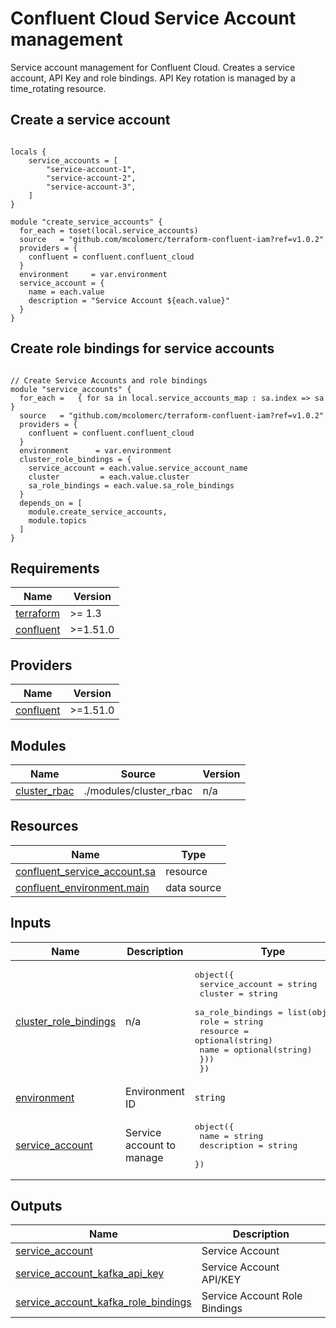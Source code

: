 # Confluent Cloud Service Account management

Service account management for Confluent Cloud. Creates a service account, API Key and role bindings. API Key rotation is managed by a time\_rotating resource.

## Create a service account



```hcl

locals {
    service_accounts = [
        "service-account-1",
        "service-account-2",
        "service-account-3",
    ]
}

module "create_service_accounts" {
  for_each = toset(local.service_accounts)
  source   = "github.com/mcolomerc/terraform-confluent-iam?ref=v1.0.2"
  providers = {
    confluent = confluent.confluent_cloud
  }
  environment     = var.environment
  service_account = {
    name = each.value
    description = "Service Account ${each.value}"
  }
}

```

## Create role bindings for service accounts

```hcl

// Create Service Accounts and role bindings
module "service_accounts" {
  for_each =   { for sa in local.service_accounts_map : sa.index => sa } 
  source   = "github.com/mcolomerc/terraform-confluent-iam?ref=v1.0.2"
  providers = {
    confluent = confluent.confluent_cloud
  }
  environment      = var.environment
  cluster_role_bindings = {
    service_account = each.value.service_account_name
    cluster         = each.value.cluster
    sa_role_bindings = each.value.sa_role_bindings
  }
  depends_on = [
    module.create_service_accounts,
    module.topics
  ] 
}
```



<!-- BEGIN_TF_DOCS -->
## Requirements

| Name | Version |
|------|---------|
| <a name="requirement_terraform"></a> [terraform](#requirement\_terraform) | >= 1.3 |
| <a name="requirement_confluent"></a> [confluent](#requirement\_confluent) | >=1.51.0 |

## Providers

| Name | Version |
|------|---------|
| <a name="provider_confluent"></a> [confluent](#provider\_confluent) | >=1.51.0 |

## Modules

| Name | Source | Version |
|------|--------|---------|
| <a name="module_cluster_rbac"></a> [cluster\_rbac](#module\_cluster\_rbac) | ./modules/cluster_rbac | n/a |

## Resources

| Name | Type |
|------|------|
| [confluent_service_account.sa](https://registry.terraform.io/providers/confluentinc/confluent/latest/docs/resources/service_account) | resource |
| [confluent_environment.main](https://registry.terraform.io/providers/confluentinc/confluent/latest/docs/data-sources/environment) | data source |

## Inputs

| Name | Description | Type | Default | Required |
|------|-------------|------|---------|:--------:|
| <a name="input_cluster_role_bindings"></a> [cluster\_role\_bindings](#input\_cluster\_role\_bindings) | n/a | <pre>object({ <br>    service_account = string<br>    cluster = string<br>    sa_role_bindings = list(object({<br>      role     = string<br>      resource = optional(string)<br>      name     = optional(string)<br>    })) <br>  })</pre> | `null` | no |
| <a name="input_environment"></a> [environment](#input\_environment) | Environment ID | `string` | n/a | yes |
| <a name="input_service_account"></a> [service\_account](#input\_service\_account) | Service account to manage | <pre>object({<br>        name = string<br>        description = string<br>    })</pre> | `null` | no |

## Outputs

| Name | Description |
|------|-------------|
| <a name="output_service_account"></a> [service\_account](#output\_service\_account) | Service Account |
| <a name="output_service_account_kafka_api_key"></a> [service\_account\_kafka\_api\_key](#output\_service\_account\_kafka\_api\_key) | Service Account API/KEY |
| <a name="output_service_account_kafka_role_bindings"></a> [service\_account\_kafka\_role\_bindings](#output\_service\_account\_kafka\_role\_bindings) | Service Account Role Bindings |
<!-- END_TF_DOCS -->